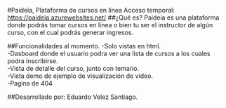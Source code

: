 #Paideia, Plataforma de cursos en linea
Acceso temporal: https://paideia.azurewebsites.net/
##¿Qué es?
Paideia es una plataforma donde podrás tomar cursos en línea o bien tu ser el instructor de algún curso, con el cual podrás generar ingresos.


##Funcionalidades al momento.
-Solo vistas en html.  
-Dasboard donde el usuario podra ver una lista de cursos a los cuales podra inscribirse.  
-Vista de detalle del curso, junto con temario.  
-Vista demo de ejemplo de visualización de video.  
-Pagina de 404

##Desarrollado por:
Eduardo Velez Santiago.
